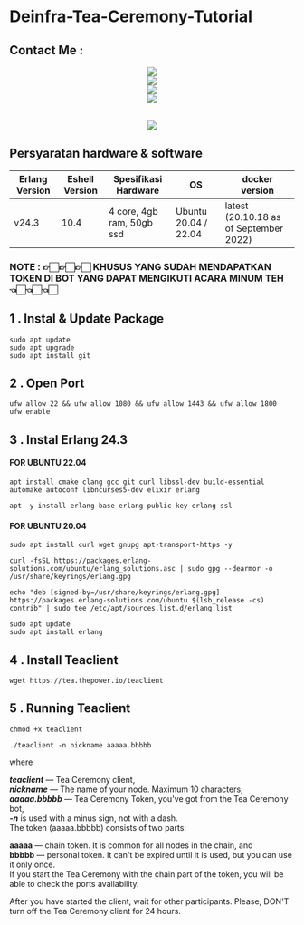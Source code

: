 # Deinfra-Tea-Ceremony-Tutorial

## Contact Me :
<div align="center">
 <a href="https://www.instagram.com/ahmadz.1_" target="_blank" rel="noopener"><img src="https://img.shields.io/badge/instagram%20@AnimeNoChikara-DD2476?style=for-the-badge&logo=instagram&logoColor=white"/></a><br>
 <a href="https://www.twitter.com/EateSun" target="_blank" rel="noopener"><img src="https://img.shields.io/badge/twitter%20@Node Eater-0D95E8?style=for-the-badge&logo=twitter&logoColor=white"/></a><br>
 <a href="https://www.facebook.com/ahmadzahirali" target="_blank" rel="noopener"><img src="https://img.shields.io/badge/facebook%20@animenochikara-344E86?style=for-the-badge&logo=facebook&logoColor=white"/></a><br>
 <a href="https://t.me/animenochikara" target="_blank" rel="noopener"><img src="https://img.shields.io/badge/telegram%20@animenochikara-229ED9?style=for-the-badge&logo=telegram&logoColor=white"/></a>
</div><br>

<p align="center">
  <img height="auto" width="auto" src="https://user-images.githubusercontent.com/117473885/204699392-91179431-c1c8-4112-a6f0-53e2863f686f.png">
</p>

## Persyaratan hardware & software


| Erlang Version | Eshell Version | Spesifikasi Hardware | OS | docker version |
|----------------|----------------|----------------------|----|----------------|
| v24.3 | 10.4 |4 core, 4gb ram, 50gb ssd| Ubuntu 20.04 / 22.04|latest (20.10.18 as of September 2022)|

### NOTE : 👉🏻👉🏻👉🏻 KHUSUS YANG SUDAH MENDAPATKAN TOKEN DI BOT YANG DAPAT MENGIKUTI ACARA MINUM TEH 👈🏻👈🏻👈🏻

## 1 . Instal & Update Package

```
sudo apt update
sudo apt upgrade
sudo apt install git
```

## 2 . Open Port

```
ufw allow 22 && ufw allow 1080 && ufw allow 1443 && ufw allow 1800
ufw enable
```

## 3 . Instal Erlang 24.3

#### FOR UBUNTU 22.04

```
apt install cmake clang gcc git curl libssl-dev build-essential automake autoconf libncurses5-dev elixir erlang
```
```
apt -y install erlang-base erlang-public-key erlang-ssl
```

#### FOR UBUNTU 20.04

```
sudo apt install curl wget gnupg apt-transport-https -y
```
```
curl -fsSL https://packages.erlang-solutions.com/ubuntu/erlang_solutions.asc | sudo gpg --dearmor -o /usr/share/keyrings/erlang.gpg
```

```
echo "deb [signed-by=/usr/share/keyrings/erlang.gpg] https://packages.erlang-solutions.com/ubuntu $(lsb_release -cs) contrib" | sudo tee /etc/apt/sources.list.d/erlang.list
```

```
sudo apt update
sudo apt install erlang
```

## 4 . Install Teaclient

```
wget https://tea.thepower.io/teaclient
```

## 5 . Running Teaclient

```
chmod +x teaclient
```
```
./teaclient -n nickname aaaaa.bbbbb
```
<p>
where

 <i><b>teaclient</b></i> — Tea Ceremony client,<br>
<i><b>nickname</b></i> — The name of your node. Maximum 10 characters,<br>
 <i><b>aaaaa.bbbbb</b></i> — Tea Ceremony Token, you've got from the Tea Ceremony bot,<br>
<i><b>-n</b></i> is used with a minus sign, not with a dash.<br>
The token (aaaaa.bbbbb) consists of two parts:<br>

<b>aaaaa</b> — chain token. It is common for all nodes in the chain, and <br>
 <b>bbbbb</b> — personal token. It can't be expired until it is used, but you can use it only once. <br>
If you start the Tea Ceremony with the chain part of the token, you will be able to check the ports availability.

After you have started the client, wait for other participants. Please, DON'T turn off the Tea Ceremony client for 24 hours.
 </p>
